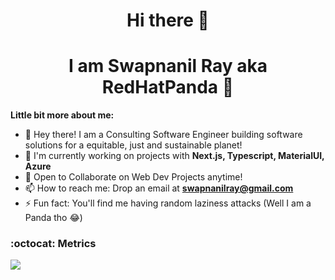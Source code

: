 <h1 align="center">Hi there 👋</h1>
<h1 align="center">I am Swapnanil Ray aka RedHatPanda 🐼</h1>

**Little bit more about me:**
- 🐼 Hey there! I am a Consulting Software Engineer building software solutions for a equitable, just and sustainable planet!
- 🔭 I'm currently working on projects with **Next.js, Typescript, MaterialUI, Azure**
- 👯 Open to Collaborate on Web Dev Projects anytime!
- 📫 How to reach me: Drop an email at **swapnanilray@gmail.com**
- ⚡ Fun fact: You'll find me having random laziness attacks (Well I am a Panda tho 😂)



### :octocat: Metrics
<img align="center" src="https://github-readme-streak-stats.herokuapp.com/?user=redhatpanda&theme=radical&custom_title=streak-stats&hide_border=true&layout=compact" /><br>
